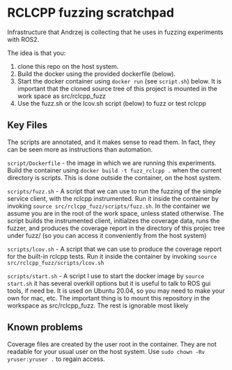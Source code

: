 # RCLCPP fuzzing scratchpad

Infrastructure that Andrzej is collecting that he uses in fuzzing
experiments with ROS2.

The idea is that you:

1. clone this repo on the host system.
2. Build the docker using the provided dockerfile (below).
3. Start the docker container using `docker run` (see `script.sh`)
   below. It is important that the cloned source tree of this project
   is mounted in the work space as src/rclcpp_fuzz
4. Use the fuzz.sh or the lcov.sh script (below) to fuzz or test
   rclcpp

## Key Files

The scripts are annotated, and it makes sense to read them.  In fact,
they can be seen more as instructions than automation.

`script/Dockerfile` - the image in which we are running this experiments.
  Build the container using `docker build -t fuzz_rclcpp .` when the
  current directory is scripts.  This is done outside the container,
  on the host system.

`scripts/fuzz.sh` - A script that we can use to run the fuzzing of the
  simple service client, with the rclcpp instrumented. Run it inside the
  container by invoking `source src/rclcpp_fuzz/scripts/fuzz.sh`. In
  the container we assume you are in the root of the work space,
  unless stated otherwise.  The script builds the instrumented client,
  initialzes the coverage data, runs the fuzzer, and produces the
  coverage report in the directory of this projec tree under fuzz/ (so
  you can access it conveniently from the host system)

`scripts/lcov.sh` - A script that we can use to produce the coverage
  report for the built-in rclcpp tests. Run it inside the container by
  invoking `source src/rclcpp_fuzz/scripts/lcov.sh`

`scripts/start.sh` - A script I use to start the docker image by
  `source start.sh` it has several overkill options but it is useful to
  talk to ROS gui tools, if need be.  It is used on Ubuntu 20.04, so you
  may need to make your own for mac, etc.  The important thing is to
  mount this repository in the workspace as src/rclcpp_fuzz.  The rest
  is ignorable most likely

## Known problems

Coverage files are created by the user root in the container. They are
not readable for your usual user on the host system.  Use `sudo chown
-Rv yruser:yruser .` to regain access.
